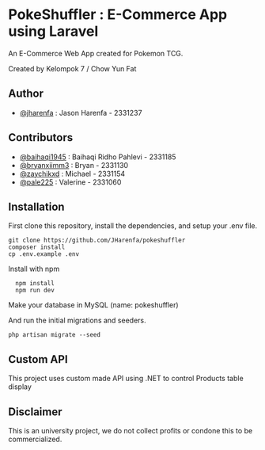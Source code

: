 
# PokeShuffler : E-Commerce App using Laravel

An E-Commerce Web App created for Pokemon TCG. 

Created by Kelompok 7 / Chow Yun Fat


## Author

- [@jharenfa](https://github.com/JHarenfa) : Jason Harenfa - 2331237

## Contributors
- [@baihaqi1945](https://github.com/baihaqi1945) : Baihaqi Ridho Pahlevi - 2331185
- [@bryanxiimm3](https://github.com/bryanxiimm3) : Bryan - 2331130
- [@zaychikxd](https://github.com/zaychikxd) : Michael - 2331154
- [@pale225](https://github.com/pale225) : Valerine - 2331060
## Installation

First clone this repository, install the dependencies, and setup your .env file.

```
git clone https://github.com/JHarenfa/pokeshuffler
composer install
cp .env.example .env
```

Install with npm

```
  npm install
  npm run dev
```

Make your database in MySQL (name: pokeshuffler)
    
And run the initial migrations and seeders.

```
php artisan migrate --seed
```




## Custom API

This project uses custom made API using .NET to control Products table display
## Disclaimer

This is an university project, we do not collect profits or condone this to be commercialized.